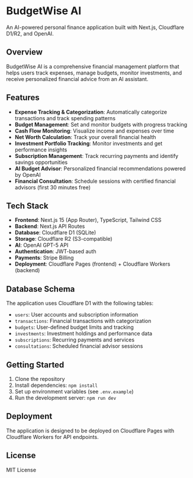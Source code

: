 # BudgetWise AI

An AI-powered personal finance application built with Next.js, Cloudflare D1/R2, and OpenAI.

## Overview

BudgetWise AI is a comprehensive financial management platform that helps users track expenses, manage budgets, monitor investments, and receive personalized financial advice from an AI assistant.

## Features

- **Expense Tracking & Categorization**: Automatically categorize transactions and track spending patterns
- **Budget Management**: Set and monitor budgets with progress tracking
- **Cash Flow Monitoring**: Visualize income and expenses over time
- **Net Worth Calculation**: Track your overall financial health
- **Investment Portfolio Tracking**: Monitor investments and get performance insights
- **Subscription Management**: Track recurring payments and identify savings opportunities
- **AI Budget Advisor**: Personalized financial recommendations powered by OpenAI
- **Financial Consultation**: Schedule sessions with certified financial advisors (first 30 minutes free)

## Tech Stack

- **Frontend**: Next.js 15 (App Router), TypeScript, Tailwind CSS
- **Backend**: Next.js API Routes
- **Database**: Cloudflare D1 (SQLite)
- **Storage**: Cloudflare R2 (S3-compatible)
- **AI**: OpenAI GPT-5 API
- **Authentication**: JWT-based auth
- **Payments**: Stripe Billing
- **Deployment**: Cloudflare Pages (frontend) + Cloudflare Workers (backend)

## Database Schema

The application uses Cloudflare D1 with the following tables:

- `users`: User accounts and subscription information
- `transactions`: Financial transactions with categorization
- `budgets`: User-defined budget limits and tracking
- `investments`: Investment holdings and performance data
- `subscriptions`: Recurring payments and services
- `consultations`: Scheduled financial advisor sessions

## Getting Started

1. Clone the repository
2. Install dependencies: `npm install`
3. Set up environment variables (see `.env.example`)
4. Run the development server: `npm run dev`

## Deployment

The application is designed to be deployed on Cloudflare Pages with Cloudflare Workers for API endpoints.

## License

MIT License